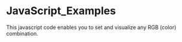 JavaScript_Examples
===================
This javascript code enables you to set and visualize any RGB (color) combination.
